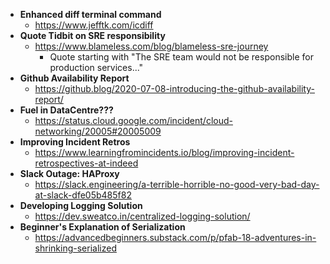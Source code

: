 - **Enhanced diff terminal command**
  - https://www.jefftk.com/icdiff 
- **Quote Tidbit on SRE responsibility**
  - https://www.blameless.com/blog/blameless-sre-journey
    - Quote starting with "The SRE team would not be responsible for production services..."
- **Github Availability Report**
  - https://github.blog/2020-07-08-introducing-the-github-availability-report/
- **Fuel in DataCentre???**
  - https://status.cloud.google.com/incident/cloud-networking/20005#20005009
- **Improving Incident Retros**
  - https://www.learningfromincidents.io/blog/improving-incident-retrospectives-at-indeed
- **Slack Outage: HAProxy**
  - https://slack.engineering/a-terrible-horrible-no-good-very-bad-day-at-slack-dfe05b485f82
- **Developing Logging Solution**
  - https://dev.sweatco.in/centralized-logging-solution/ 
- **Beginner's Explanation of Serialization**
  - https://advancedbeginners.substack.com/p/pfab-18-adventures-in-shrinking-serialized